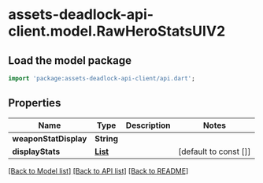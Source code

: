 # assets-deadlock-api-client.model.RawHeroStatsUIV2

## Load the model package
```dart
import 'package:assets-deadlock-api-client/api.dart';
```

## Properties
Name | Type | Description | Notes
------------ | ------------- | ------------- | -------------
**weaponStatDisplay** | **String** |  | 
**displayStats** | [**List<RawHeroStatsUIDisplayV2>**](RawHeroStatsUIDisplayV2.md) |  | [default to const []]

[[Back to Model list]](../README.md#documentation-for-models) [[Back to API list]](../README.md#documentation-for-api-endpoints) [[Back to README]](../README.md)


